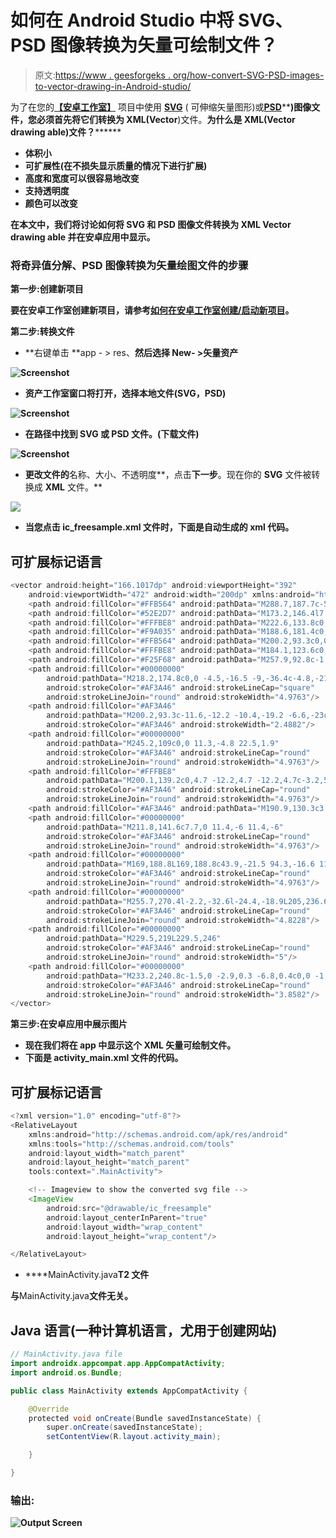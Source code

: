 # 如何在 Android Studio 中将 SVG、PSD 图像转换为矢量可绘制文件？

> 原文:[https://www . geesforgeks . org/how-convert-SVG-PSD-images-to-vector-drawing-in-Android-studio/](https://www.geeksforgeeks.org/how-to-convert-svg-psd-images-to-vector-drawable-file-in-android-studio/)

为了在您的[**【安卓工作室】**](https://www.geeksforgeeks.org/guide-to-install-and-set-up-android-studio/) 项目中使用 [**SVG**](https://www.geeksforgeeks.org/difference-between-svg-and-jpeg/) ( 可伸缩矢量图形)或[**PSD**](https://www.geeksforgeeks.org/difference-between-jpeg-and-psd/)****)图像文件，您必须首先将它们转换为 XML(**Vector****)文件。**为什么是 XML(Vector drawing able)文件？********

*   **体积小**
*   **可扩展性(在不损失显示质量的情况下进行扩展)**
*   **高度和宽度可以很容易地改变**
*   **支持透明度**
*   **颜色可以改变**

**在本文中，我们将讨论如何将 **SVG** 和 **PSD** 图像文件转换为 XML Vector drawing able 并在安卓应用中显示。**

### **将奇异值分解、PSD 图像转换为矢量绘图文件的步骤**

****第一步:创建新项目****

**要在安卓工作室创建新项目，请参考[如何在安卓工作室创建/启动新项目](https://www.geeksforgeeks.org/android-how-to-create-start-a-new-project-in-android-studio/)。**

****第二步:转换文件****

*   **右键单击 **app - > res、**然后选择 **New- >矢量资产****

**![Screenshot](img/8dd0e6571ab5c31004599777bd938122.png)**

*   ****资产工作室**窗口将打开，选择**本地文件(SVG，PSD)****

**![Screenshot](img/89b4b93340d4720268d4dee26f002477.png)**

*   **在路径中找到 SVG 或 PSD 文件。(下载文件)**

**![Screenshot](img/5065a77643e864c4adf7d06de5eeb3ac.png)**

*   **更改文件的**名称、大小、不透明度**，点击**下一步**。现在你的 **SVG** 文件被转换成 **XML** 文件。**

**![](img/05dda0b2da786c64c708500a641b4cd5.png)**

*   **当您点击 **ic_freesample.xml** 文件时，下面是自动生成的 xml 代码。**

## **可扩展标记语言**

```java
<vector android:height="166.1017dp" android:viewportHeight="392"
    android:viewportWidth="472" android:width="200dp" xmlns:android="http://schemas.android.com/apk/res/android">
    <path android:fillColor="#FFB564" android:pathData="M288.7,187.7c-53.7,-32.6 -119.8,1 -119.8,1s11.6,92.6 11.4,121.4c-0.8,2 -1,4.1 -0.4,6.3c-0.2,1.2 -0.6,1.7 -1,1.7h1.7c1.1,3 2.9,4.3 5.8,5.3c10.9,4 21.5,6.8 33.1,7.7c3.6,0.3 7.1,0.2 10.5,-0.2c1.6,1.5 4,2.4 7.1,2.1c13.2,-1.2 28,-1.9 38.6,-10.3c1.7,-1.4 2.7,-2.7 3.1,-4.7h0.8L288.7,187.7z"/>
    <path android:fillColor="#52E2D7" android:pathData="M173.2,146.4l7.3,37.6l26.1,-6.8l-6.5,-33.2z"/>
    <path android:fillColor="#FFFBE8" android:pathData="M222.6,133.8c0,0 -17.9,-15.6 -5.3,39.9c0.6,2.5 19.4,3.4 19.4,3.4L222.6,133.8z"/>
    <path android:fillColor="#F9A035" android:pathData="M188.6,181.4c0,0 -20.6,0 -20.6,12.4c0.1,17.2 13.4,105.6 13.1,119.9c-0.2,9.3 19.1,13.6 19.1,13.6"/>
    <path android:fillColor="#FFB564" android:pathData="M200.2,93.3c0,0 9.7,50.2 11.6,48.4c2,-1.8 10.8,-7.9 10.8,-7.9l-13.5,-40.5H200.2z"/>
    <path android:fillColor="#FFFBE8" android:pathData="M184.1,123.6c0,0 -12.9,24.6 -10.9,22.8c2,-1.8 27,-2.4 27,-2.4L184.1,123.6z"/>
    <path android:fillColor="#F25F68" android:pathData="M257.9,92.8c-1.5,2 -3,4.1 -4.4,6.3c-1.2,1.9 -2.9,2.3 -4.6,1.9c-1.7,3.4 -3.5,6.7 -5.7,9.8c-6.2,22.4 -0.7,41.7 -8.7,63.8c-1.3,3.5 0.3,0.3 2.2,2.5c5.6,-3 31.1,3.5 38.7,4.2c1.7,-2.3 -9.1,-3.3 -10.3,-6.6c1.4,3.9 0.2,-5.2 0.2,-6.1c0.3,-2.6 0,-5.5 0.3,-8.1c0.7,-4.6 -1.4,-6.4 -0.8,-11c1.9,-14.5 3.4,-29.4 3,-44.1c-2.2,-3.9 -4.1,-7.9 -5.6,-12.1C261,92.9 259.4,92.7 257.9,92.8z"/>
    <path android:fillColor="#00000000"
        android:pathData="M218.2,174.8c0,0 -4.5,-16.5 -9,-36.4c-4.8,-21.3 -9.7,-43.8 -9,-45.1c1.3,-2.6 5.4,-4.8 8.9,0c2,2.7 7.9,21.6 13.5,40.5c6.3,21.1 12.2,42.3 11.9,40.8"
        android:strokeColor="#AF3A46" android:strokeLineCap="square"
        android:strokeLineJoin="round" android:strokeWidth="4.9763"/>
    <path android:fillColor="#AF3A46"
        android:pathData="M200.2,93.3c-11.6,-12.2 -10.4,-19.2 -6.6,-23c6.6,-6.6 -2.8,-16.6 -0.9,-16.8c6.6,-0.6 28.6,9.6 17.3,36.9"
        android:strokeColor="#AF3A46" android:strokeWidth="2.4882"/>
    <path android:fillColor="#00000000"
        android:pathData="M245.2,109c0,0 11.3,-4.8 22.5,1.9"
        android:strokeColor="#AF3A46" android:strokeLineCap="round"
        android:strokeLineJoin="round" android:strokeWidth="4.9763"/>
    <path android:fillColor="#FFFBE8"
        android:pathData="M200.1,139.2c0,4.7 -12.2,4.7 -12.2,4.7c-3.2,5.3 -14.1,0 -14.1,0"
        android:strokeColor="#AF3A46" android:strokeLineCap="round"
        android:strokeLineJoin="round" android:strokeWidth="4.9763"/>
    <path android:fillColor="#AF3A46" android:pathData="M190.9,130.3c3.4,3.3 -12,3.5 -12,3.5l5.1,-10.2L190.9,130.3z"/>
    <path android:fillColor="#00000000"
        android:pathData="M211.8,141.6c7.7,0 11.4,-6 11.4,-6"
        android:strokeColor="#AF3A46" android:strokeLineCap="round"
        android:strokeLineJoin="round" android:strokeWidth="4.9763"/>
    <path android:fillColor="#00000000"
        android:pathData="M169,188.8L169,188.8c43.9,-21.5 94.3,-16.6 119.8,-1.1L277,321.9c0,0 -39.9,23.2 -95.2,-1.1L169,188.8z"
        android:strokeColor="#AF3A46" android:strokeLineCap="round"
        android:strokeLineJoin="round" android:strokeWidth="4.9763"/>
    <path android:fillColor="#00000000"
        android:pathData="M255.7,270.4l-2.2,-32.6l-24.4,-18.9L205,236.6c0.3,11.8 1.4,22.8 1.7,34.6C206.6,271.2 236,275.9 255.7,270.4z"
        android:strokeColor="#AF3A46" android:strokeLineCap="round"
        android:strokeLineJoin="round" android:strokeWidth="4.8228"/>
    <path android:fillColor="#00000000"
        android:pathData="M229.5,219L229.5,246"
        android:strokeColor="#AF3A46" android:strokeLineCap="round"
        android:strokeLineJoin="round" android:strokeWidth="5"/>
    <path android:fillColor="#00000000"
        android:pathData="M233.2,240.8c-1.5,0 -2.9,0.3 -6.8,0.4c0,0 -1,-0.9 -0.1,5.9c2.9,0.1 4,0.2 6.9,0.2C233.2,247.4 233.2,242.5 233.2,240.8z"
        android:strokeColor="#AF3A46" android:strokeLineCap="round"
        android:strokeLineJoin="round" android:strokeWidth="3.8582"/>
</vector>
```

****第三步:在安卓应用中展示图片****

*   **现在我们将在 app 中显示这个 **XML 矢量可绘制**文件。**
*   **下面是 **activity_main.xml** 文件的代码。**

## **可扩展标记语言**

```java
<?xml version="1.0" encoding="utf-8"?>
<RelativeLayout 
    xmlns:android="http://schemas.android.com/apk/res/android"
    xmlns:tools="http://schemas.android.com/tools"
    android:layout_width="match_parent"
    android:layout_height="match_parent"
    tools:context=".MainActivity">

    <!-- Imageview to show the converted svg file -->
    <ImageView
        android:src="@drawable/ic_freesample"
        android:layout_centerInParent="true"
        android:layout_width="wrap_content"
        android:layout_height="wrap_content"/>

</RelativeLayout>
```

*   ****MainActivity.java**T2 文件**

**与**MainActivity.java**文件无关。**

## **Java 语言(一种计算机语言，尤用于创建网站)**

```java
// MainActivity.java file
import androidx.appcompat.app.AppCompatActivity;
import android.os.Bundle;

public class MainActivity extends AppCompatActivity {

    @Override
    protected void onCreate(Bundle savedInstanceState) {
        super.onCreate(savedInstanceState);
        setContentView(R.layout.activity_main);

    }

}
```

### ****输出:****

**![Output Screen](img/9ba3ed9e568346ecd42ecf0bb17d610f.png)**